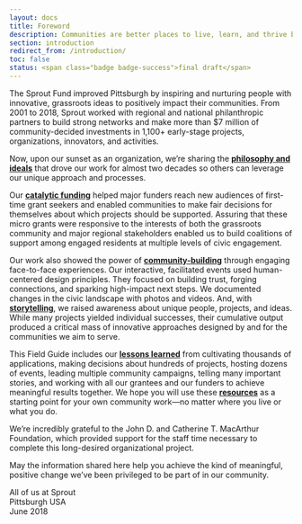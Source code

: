 ```yaml
---
layout: docs
title: Foreword
description: Communities are better places to live, learn, and thrive because of the people and ideas supported by The Sprout Fund.
section: introduction
redirect_from: /introduction/
toc: false
status: <span class="badge badge-success">final draft</span>
---
```


The Sprout Fund improved Pittsburgh by inspiring and nurturing people with innovative, grassroots ideas to positively impact their communities. From 2001 to 2018, Sprout worked with regional and national philanthropic partners to build strong networks and make more than $7 million of community-decided investments in 1,100+ early-stage projects, organizations, innovators, and activities.

Now, upon our sunset as an organization, we’re sharing the [**philosophy and ideals**](../philosophy-ideals/) that drove our work for almost two decades so others can leverage our unique approach and processes.

Our [**catalytic funding**](/catalytic-funding/) helped major funders reach new audiences of first-time grant seekers and enabled communities to make fair decisions for themselves about which projects should be supported. Assuring that these micro grants were responsive to the interests of both the grassroots community and major regional stakeholders enabled us to build coalitions of support among engaged residents at multiple levels of civic engagement.

Our work also showed the power of [**community-building**](/community-building/) through engaging face-to-face experiences. Our interactive, facilitated events used human-centered design principles. They focused on building trust, forging connections, and sparking high-impact next steps. We documented changes in the civic landscape with photos and videos. And, with [**storytelling**](/storytelling/), we raised awareness about unique people, projects, and ideas. While many projects yielded individual successes, their cumulative output produced a critical mass of innovative approaches designed by and for the communities we aim to serve.

This Field Guide includes our [**lessons learned**](/conclusion/lessons-learned/) from cultivating thousands of applications, making decisions about hundreds of projects, hosting dozens of events, leading multiple community campaigns, telling many important stories, and working with all our grantees and our funders to achieve meaningful results together. We hope you will use these [**resources**](/resources/) as a starting point for your own community work—no matter where you live or what you do.

We’re incredibly grateful to the John D. and Catherine T. MacArthur Foundation, which provided support for the staff time necessary to complete this long-desired organizational project.

May the information shared here help you achieve the kind of meaningful, positive change we’ve been privileged to be part of in our community.

<p class="text-right font-italic">All of us at Sprout<br/>Pittsburgh USA<br/>June 2018</p>
